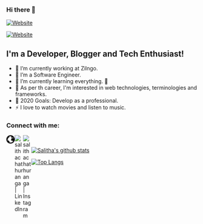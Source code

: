 ### Hi there 👋

[![Website](https://img.shields.io/website?label=salitha94.blogspot.com&style=for-the-badge&url=https%3A%2F%2Fsalitha94.blogspot.com)](https://salitha94.blogspot.com)

[![Website](https://img.shields.io/website?label=salithachathuranga.github.io&style=for-the-badge&url=https%3A%2F%2Fsalithachathuranga.github.io)](https://salithachathuranga.github.io)


## I'm a Developer, Blogger and Tech Enthusiast!

- 🔭 I’m currently working at Zilngo.
- 🌱 I’m a Software Engineer.
- 🌱 I’m currently learning everything. 🤣
- 👯 As per th career, I'm interested in web technologies, terminologies and frameworks.
- 🥅 2020 Goals: Develop as a professional.
- ⚡ I love to watch movies and listen to music.

### Connect with me:

[<img align="left" alt="https://salithachathuranga.github.io" width="22px" src="https://raw.githubusercontent.com/iconic/open-iconic/master/svg/globe.svg" />][website]
[<img align="left" alt="salithachathuranga | LinkedIn" width="22px" src="https://cdn.jsdelivr.net/npm/simple-icons@v3/icons/linkedin.svg" />][linkedin]
[<img align="left" alt="salithachathuranga | Instagram" width="22px" src="https://cdn.jsdelivr.net/npm/simple-icons@v3/icons/instagram.svg" />][instagram]
<br />

<!-- ### Languages and Frameworks: -->

<!-- [<img align="left" alt="Java" width="26px" src="https://raw.githubusercontent.com/github/explore/80688e429a7d4ef2fca1e82350fe8e3517d3494d/topics/java/java.png" />][javaposts]
[<img align="left" alt="Angular" width="26px" src="https://raw.githubusercontent.com/github/explore/80688e429a7d4ef2fca1e82350fe8e3517d3494d/topics/angular/angular.png" />][angularposts]
[<img align="left" alt="JavaScript" width="26px" src="https://raw.githubusercontent.com/github/explore/80688e429a7d4ef2fca1e82350fe8e3517d3494d/topics/javascript/javascript.png" />][jsposts]
[<img align="left" alt="HTML5" width="26px" src="https://raw.githubusercontent.com/github/explore/80688e429a7d4ef2fca1e82350fe8e3517d3494d/topics/html/html.png" />][htmlposts]
[<img align="left" alt="React" width="26px" src="https://raw.githubusercontent.com/github/explore/80688e429a7d4ef2fca1e82350fe8e3517d3494d/topics/react/react.png" />][reactposts]
[<img align="left" alt="MongoDB" width="26px" src="https://raw.githubusercontent.com/github/explore/80688e429a7d4ef2fca1e82350fe8e3517d3494d/topics/mongodb/mongodb.png" />][mongoposts]
[<img align="left" alt="Node.js" width="26px" src="https://raw.githubusercontent.com/github/explore/80688e429a7d4ef2fca1e82350fe8e3517d3494d/topics/nodejs/nodejs.png" />][nodeposts]
[<img align="left" alt="Laravel" width="26px" src="https://raw.githubusercontent.com/github/explore/80688e429a7d4ef2fca1e82350fe8e3517d3494d/topics/laravel/laravel.png" />][laravelposts]-->


[![Salitha's github stats](https://github-readme-stats.vercel.app/api?username=SalithaUCSC)](https://github.com/anuraghazra/github-readme-stats)

[![Top Langs](https://github-readme-stats.vercel.app/api/top-langs/?username=SalithaUCSC&layout=compact)](https://github.com/anuraghazra/github-readme-stats)

[website]: https://salithachathuranga.github.io
[linkedin]: https://www.instagram.com/salitha94
[instagram]: https://www.linkedin.com/in/salitha-chathuranga
[javaposts]: https://salitha94.blogspot.com/search/label/Java
[angularposts]: https://salitha94.blogspot.com/search/label/Angular
[jsposts]: https://salitha94.blogspot.com/search?q=javascript
[htmlposts]: https://salitha94.blogspot.com/search?q=html
[reactposts]: https://salitha94.blogspot.com/search/label/ReactJS
[mongoposts]: https://salitha94.blogspot.com/search/label/MongoDB
[nodeposts]: https://salitha94.blogspot.com/search/label/Express
[laravelposts]: https://salitha94.blogspot.com/search/label/Laravel
<!-- []: https://salitha94.blogspot.com/search/label/MongoDBhttps://salitha94.blogspot.com/search/label/Express -->


<!--### 📕 Latest Blog Posts

<!-- BLOG-POST-LIST:START -->
<!-- BLOG-POST-LIST:END -->
